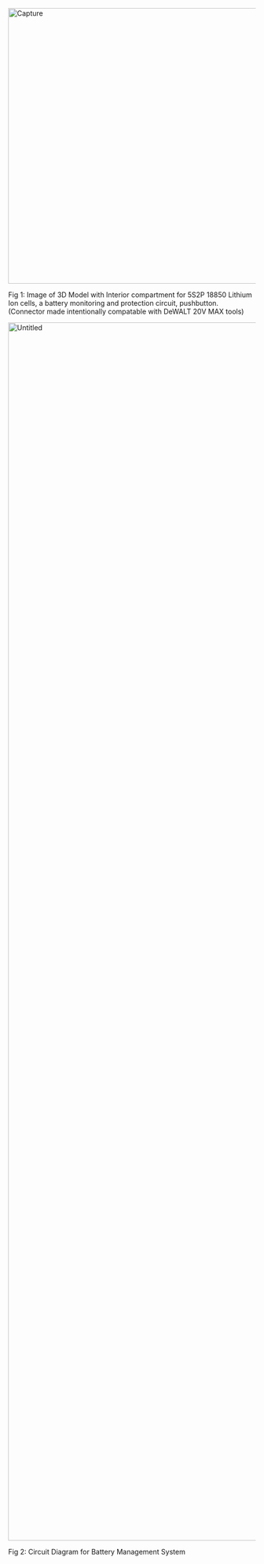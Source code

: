 <img width="891" height="561" alt="Capture" src="https://github.com/user-attachments/assets/4e348789-8a6a-492f-a049-03e9cd22be57" />

Fig 1: Image of 3D Model with Interior compartment for 5S2P 18850 Lithium Ion cells, a battery monitoring and protection circuit, pushbutton. (Connector made intentionally compatable with DeWALT 20V MAX tools)

<img width="3507" height="2480" alt="Untitled" src="https://github.com/user-attachments/assets/244f1abe-5b86-4847-afd7-a7f1ed319369" />

Fig 2: Circuit Diagram for Battery Management System
